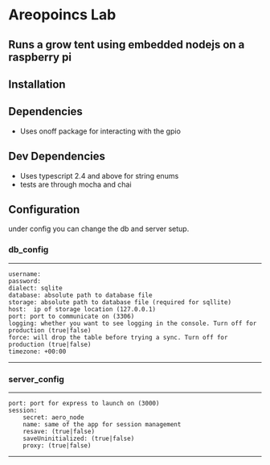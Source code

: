 # Areopoincs Lab 
## Runs a grow tent using embedded nodejs on a **raspberry pi**

## Installation 

## Dependencies 
* Uses onoff package for interacting with the gpio

## Dev Dependencies
* Uses typescript 2.4 and above for string enums
* tests are through mocha and chai

## Configuration
under config you can change the db and server setup.

### db_config
---
    username: 
    password: 
    dialect: sqlite
    database: absolute path to database file
    storage: absolute path to database file (required for sqllite)
    host:  ip of storage location (127.0.0.1)
    port: port to communicate on (3306)
    logging: whether you want to see logging in the console. Turn off for production (true|false)
    force: will drop the table before trying a sync. Turn off for production (true|false)
    timezone: +00:00
---    

### server_config
---
    port: port for express to launch on (3000)
    session: 
        secret: aero_node
        name: same of the app for session management
        resave: (true|false)
        saveUninitialized: (true|false)
        proxy: (true|false)
---